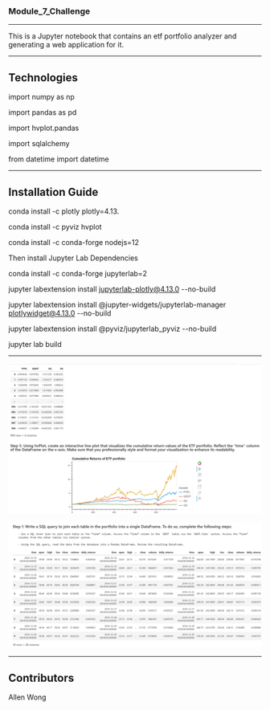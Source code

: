 ### **Module_7_Challenge**
---

This is a Jupyter notebook that contains an etf portfolio analyzer and generating a web application for it.

---

## Technologies

import numpy as np

import pandas as pd

import hvplot.pandas

import sqlalchemy

from datetime import datetime

---

## Installation Guide

conda install -c plotly plotly=4.13.

conda install -c pyviz hvplot

conda install -c conda-forge nodejs=12

Then install Jupyter Lab Dependencies

conda install -c conda-forge jupyterlab=2

jupyter labextension install jupyterlab-plotly@4.13.0 --no-build

jupyter labextension install @jupyter-widgets/jupyterlab-manager plotlywidget@4.13.0 --no-build

jupyter labextension install @pyviz/jupyterlab_pyviz --no-build

jupyter lab build

---

![Voila Screenshots](Starter_Code/Capture.png)

![Voila Screenshots](Starter_Code/Capture2.png)


---

## Contributors

Allen Wong